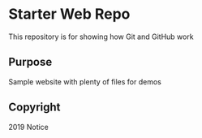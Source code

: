 # Starter Web Repo

This repository is for showing how Git and GitHub work

## Purpose

Sample website with plenty of files for demos

## Copyright

2019 Notice